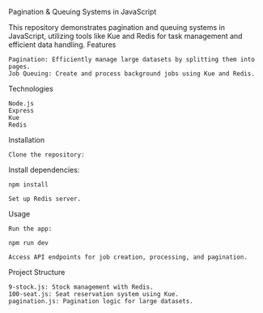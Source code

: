 Pagination & Queuing Systems in JavaScript

This repository demonstrates pagination and queuing systems in JavaScript, utilizing tools like Kue and Redis for task management and efficient data handling.
Features

    Pagination: Efficiently manage large datasets by splitting them into pages.
    Job Queuing: Create and process background jobs using Kue and Redis.

Technologies

    Node.js
    Express
    Kue
    Redis

Installation

    Clone the repository:


Install dependencies:

    npm install

    Set up Redis server.

Usage

    Run the app:

    npm run dev

    Access API endpoints for job creation, processing, and pagination.

Project Structure

    9-stock.js: Stock management with Redis.
    100-seat.js: Seat reservation system using Kue.
    pagination.js: Pagination logic for large datasets.
